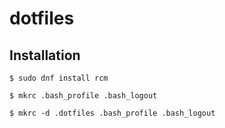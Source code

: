 # dotfiles

## Installation

```shell
$ sudo dnf install rcm
```

```shell
$ mkrc .bash_profile .bash_logout
```

```shell
$ mkrc -d .dotfiles .bash_profile .bash_logout
```
